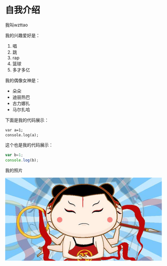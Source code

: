 # 自我介绍

我叫wzttao

我的兴趣爱好是：

1. 唱
2. 跳
3. rap
4. 篮球
5. 多才多亿

我的偶像女神是：

* 朵朵
* 迪丽热巴
* 古力娜扎
* 马尔扎哈

下面是我的代码展示：

    var a=1;
    console.log(a);
    
这个也是我的代码展示：

```javascript
var b=1;
console.log(b);
```

我的照片

![照片](./1.jpg)
